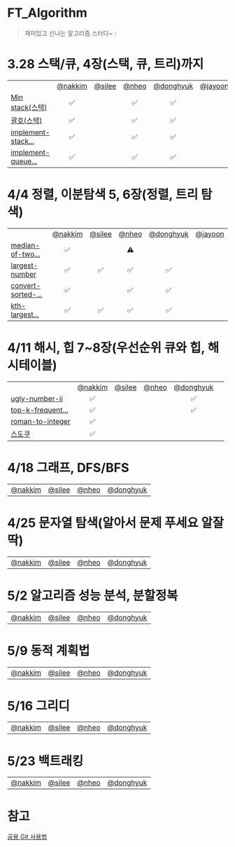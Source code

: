 # FT_Algorithm
> 재미있고 신나는 알고리즘 스터디~ : 
> 
# 3.28 스택/큐, 4장(스택, 큐, 트리)까지
<table>
  <tr>
    <!-- 노션 주소 넣으시면 됩니다 -->
    <td> </td>
    <td align=center><a href="https://carnelian-pen-f2c.notion.site/Stack-Queue-Tree-fbecf48f2d1e44cdad245967b46b4b06">@nakkim</a></td>
    <td align=center><a href="https://github.com/SihunLee-1016">@silee</a></td>
    <td align=center><a href="https://copper-way-3a6.notion.site/943e89496995448da33ebc090d84f469">@nheo</a></td>
    <td align=center><a href="https://graceful-atom-bb0.notion.site/Stack-6f54a284d8564f158f60423e4f316517">@donghyuk</a></td>
    <td align=center><a href="https://jayoon.notion.site/ea7ae9b90d834be0a02b3b84cfb64d8c">@jayoon</a></td>
  </tr>
  
  <!-- Min stack(스택) -->
  <tr align=center>
    <td align=left><a href="https://leetcode.com/problems/min-stack/"> Min stack(스택) </a></td>
    <td id= nakkim  >✅</td>
    <td id= sile    > </td>
    <td id= nheo    >✅</td>
    <td id= donghyuk>✅</td>
    <td id= jayoon  > </td>
  </tr>
  
  <!-- 괄호(스택) -->
  <tr align=center>
    <td align=left><a href="https://leetcode.com/problems/valid-parentheses/"> 괄호(스택) </a></td>
    <td id= nakkim  >✅</td>
    <td id= sile    ></td>
    <td id= nheo    >✅</td>
    <td id= donghyuk>✅</td>
    <td id= jayoon  ></td>
  </tr>
  
  <!-- implement-stack-using-queues -->
  <tr align=center>
    <td align=left><a href="https://leetcode.com/problems/implement-stack-using-queues/">implement-stack...</a></td>
    <td id= nakkim  >✅</td>
    <td id= sile    > </td>
    <td id= nheo    >✅</td>
    <td id= donghyuk>✅</td>
    <td id= jayoon  > </td>
  </tr>
  
  <!-- implement-queue-using-stacks -->
  <tr align=center>
    <td align=left><a href="https://leetcode.com/problems/implement-queue-using-stacks">implement-queue... </a></td>
    <td id= nakkim  >✅</td>
    <td id= sile    > </td>
    <td id= nheo    >✅</td>
    <td id= donghyuk>✅</td>
    <td id= jayoon  > </td>
  </tr>
</table>

# 4/4 정렬, 이분탐색 5, 6장(정렬, 트리 탐색)
<table>
  <tr>
    <!-- 노션 주소 넣으시면 됩니다 -->
    <td> </td>
    <td align=center><a href="https://carnelian-pen-f2c.notion.site/5802c23260b849fb95208cd4e6754a49">@nakkim</a></td>
    <td align=center><a href="https://github.com/SihunLee-1016">@silee</a></td>
    <td align=center><a href="https://copper-way-3a6.notion.site/943e89496995448da33ebc090d84f469">@nheo</a></td>
    <td align=center><a href="https://www.notion.so/Sort-d32392b7d2e64c799c4ae3317a06bfb1">@donghyuk</a></td>
    <td align=center><a href="https://jayoon.notion.site/ea7ae9b90d834be0a02b3b84cfb64d8c">@jayoon</a></td>
  </tr>
  
  <tr align=center>
    <td align=left><a href="https://leetcode.com/problems/median-of-two-sorted-arrays/">median-of-two...</a></td>
    <td id= nakkim  >✅</td>
    <td id= sile    > </td>
    <td id= nheo    >⚠️</td>
    <td id= donghyuk></td>
    <td id= jayoon  > </td>
  </tr>
  
  <tr align=center>
    <td align=left><a href="https://leetcode.com/problems/largest-number/">largest-number</a></td>
    <td id= nakkim  >✅</td>
    <td id= sile    >✅</td>
    <td id= nheo    >✅</td>
    <td id= donghyuk>✅</td>
    <td id= jayoon  ></td>
  </tr>
  
  <tr align=center>
    <td align=left><a href="https://leetcode.com/problems/convert-sorted-array-to-binary-search-tree/">convert-sorted-...</a></td>
    <td id= nakkim  >✅</td>
    <td id= sile    ></td>
    <td id= nheo    >✅</td>
    <td id= donghyuk>✅</td>
    <td id= jayoon  ></td>
  </tr>
  
  <tr align=center>
    <td align=left><a href="https://leetcode.com/problems/kth-largest-element-in-an-array/">kth-largest...</a></td>
    <td id= nakkim  >✅</td>
    <td id= sile    >✅</td>
    <td id= nheo    >✅</td>
    <td id= donghyuk>✅</td>
    <td id= jayoon  ></td>
  </tr>
</table>
  
# 4/11 해시, 힙 7~8장(우선순위 큐와 힙, 해시테이블)
<table>
  <tr>
                            <!-- 노션 주소 넣으시면 됩니다 -->  
    <td></td>
    <td align=center><a href="https://carnelian-pen-f2c.notion.site/0466bf143d5342c987aa70c12f38c6b1">@nakkim</a></td>
    <td align=center><a href="https://github.com/SihunLee-1016">@silee</a></td>
    <td align=center><a href="https://copper-way-3a6.notion.site/d9b8cebc255a4ba797e21b5bf4c0e929">@nheo</a></td>
    <td align=center><a href="https://github.com/reg0145">@donghyuk</a></td>
  </tr>

  <tr align=center>
    <td align=left><a href="https://leetcode.com/problems/ugly-number-ii/">ugly-number-ii</a></td>
    <td id= nakkim  >✅</td>
    <td id= sile    ></td>
    <td id= nheo    ></td>
    <td id= donghyuk>✅</td>
    <td id= jayoon  ></td>
  </tr>

  <tr align=center>
    <td align=left><a href="https://leetcode.com/problems/top-k-frequent-elements/">top-k-frequent...</a></td>
    <td id= nakkim  >✅</td>
    <td id= sile    ></td>
    <td id= nheo    ></td>
    <td id= donghyuk>✅</td>
    <td id= jayoon  ></td>
  </tr>

  <tr align=center>
    <td align=left><a href="https://leetcode.com/problems/roman-to-integer/">roman-to-integer</a></td>
    <td id= nakkim  >✅</td>
    <td id= sile    ></td>
    <td id= nheo    ></td>
    <td id= donghyuk></td>
    <td id= jayoon  ></td>
  </tr>

  <tr align=center>
    <td align=left><a href="https://leetcode.com/problems/valid-sudoku/">스도쿠</a></td>
    <td id= nakkim  >✅</td>
    <td id= sile    ></td>
    <td id= nheo    ></td>
    <td id= donghyuk></td>
    <td id= jayoon  ></td>
  </tr>
</table>

# 4/18 그래프, DFS/BFS
<table>
  <tr>
                            <!-- 노션 주소 넣으시면 됩니다 -->    
    <td align=center><a href="https://github.com/rurruur">@nakkim</a></td>
    <td align=center><a href="https://github.com/SihunLee-1016">@silee</a></td>
    <td align=center><a href="https://copper-way-3a6.notion.site/DFS-BFS-1fcd97159ca34efc80371d0af6a1f81d">@nheo</a></td>
    <td align=center><a href="https://github.com/reg0145">@donghyuk</a></td>
  </tr>
</table>

# 4/25 문자열 탐색(알아서 문제 푸세요 알잘딱)
<table>
  <tr>
                            <!-- 노션 주소 넣으시면 됩니다 -->    
    <td align=center><a href="https://github.com/rurruur">@nakkim</a></td>
    <td align=center><a href="https://github.com/SihunLee-1016">@silee</a></td>
    <td align=center><a href="https://copper-way-3a6.notion.site/f6e9c51320ac4bf38fa0d580b7bd382e">@nheo</a></td>
    <td align=center><a href="https://github.com/reg0145">@donghyuk</a></td>
  </tr>
</table>

# 5/2 알고리즘 성능 분석, 분할정복
<table>
  <tr>
                            <!-- 노션 주소 넣으시면 됩니다 -->    
    <td align=center><a href="https://github.com/rurruur">@nakkim</a></td>
    <td align=center><a href="https://github.com/SihunLee-1016">@silee</a></td>
    <td align=center><a href="https://copper-way-3a6.notion.site/069af80915214356a7ab9e8b00367c53">@nheo</a></td>
    <td align=center><a href="https://github.com/reg0145">@donghyuk</a></td>
  </tr>
</table>

# 5/9 동적 계획법
<table>
  <tr>
                            <!-- 노션 주소 넣으시면 됩니다 -->    
    <td align=center><a href="https://github.com/rurruur">@nakkim</a></td>
    <td align=center><a href="https://github.com/SihunLee-1016">@silee</a></td>
    <td align=center><a href="https://copper-way-3a6.notion.site/08b83d82a8dc49a4ab67258379f1a803">@nheo</a></td>
    <td align=center><a href="https://github.com/reg0145">@donghyuk</a></td>
  </tr>
</table>

# 5/16 그리디
<table>
  <tr>
                            <!-- 노션 주소 넣으시면 됩니다 -->    
    <td align=center><a href="https://github.com/rurruur">@nakkim</a></td>
    <td align=center><a href="https://github.com/SihunLee-1016">@silee</a></td>
    <td align=center><a href="https://copper-way-3a6.notion.site/13f038cf655944b5987eab66ae1981eb">@nheo</a></td>
    <td align=center><a href="https://github.com/reg0145">@donghyuk</a></td>
  </tr>
</table>

# 5/23 백트래킹
<table>
  <tr>
                            <!-- 노션 주소 넣으시면 됩니다 -->    
    <td align=center><a href="https://github.com/rurruur">@nakkim</a></td>
    <td align=center><a href="https://github.com/SihunLee-1016">@silee</a></td>
    <td align=center><a href="https://copper-way-3a6.notion.site/7b77444fa0144606ae8a37b17f778b94">@nheo</a></td>
    <td align=center><a href="https://github.com/reg0145">@donghyuk</a></td>
  </tr>
</table>


<!--
- <a href="https://leetcode.com/problems/min-stack/">Min stack(스택)</a>
- <a href="https://leetcode.com/problems/valid-parentheses/">괄호(스택)</a>
- <a href="https://leetcode.com/problems/implement-stack-using-queues/">implement-stack-using-queues</a>
- <a href="https://leetcode.com/problems/implement-queue-using-stacks/">implement-queue-using-stacks</a>
-->

# 참고
<a href="https://copper-way-3a6.notion.site/Git-1802e374315f4ce7a25a8c2971e8c267">공용 Git 사용법</a>
